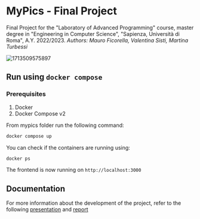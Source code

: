 # MyPics - Final Project

Final Project for the "Laboratory of Advanced Programming" course, master degree in "Engineering in Computer Science", "Sapienza, Università di Roma", A.Y. 2022/2023.
_Authors: Mauro Ficorella, Valentina Sisti, Martina Turbessi_

![1713509575897](https://github.com/ValeSisti/Laboratory-Of-Advanced-Programming-Project/assets/66778797/8a49ba1d-eaca-462d-bcfd-fd724b24cfbf)


## Run using `docker compose`

### Prerequisites

1. Docker
2. Docker Compose v2

From mypics folder run the following command:
```bash
docker compose up
```

You can check if the containers are running using:
```bash
docker ps
```

The frontend is now running on `http://localhost:3000`


## Documentation
For more information about the development of the project, refer to the following [presentation](https://github.com/ValeSisti/Laboratory-Of-Advanced-Programming-Project/blob/main/Documentation/Presentation.pdf) and [report](https://github.com/ValeSisti/Laboratory-Of-Advanced-Programming-Project/blob/main/Documentation/Booklet/main.pdf)
